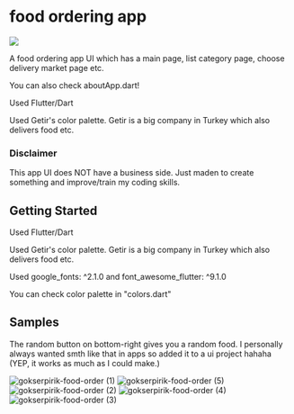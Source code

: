 # food ordering app

<div "center"> <img src="https://user-images.githubusercontent.com/48176173/136657151-1ce5e2bc-c0e7-4ec3-bcd7-4da774ef06ff.jpeg"></div>

A food ordering app UI which has a main page, list category page, choose delivery market page etc.

You can also check aboutApp.dart!

Used Flutter/Dart

Used Getir's color palette. Getir is a big company in Turkey which also delivers food etc.

### Disclaimer
This app UI does NOT have a business side. Just maden to create something and improve/train my coding skills. 

## Getting Started

Used Flutter/Dart

Used Getir's color palette. Getir is a big company in Turkey which also delivers food etc.

Used 	google_fonts: ^2.1.0 and font_awesome_flutter: ^9.1.0

You can check color palette in "colors.dart"
 

## Samples
The random button on bottom-right gives you a random food. I personally always wanted smth like that in apps so added it to a ui project hahaha (YEP, it works as much as I could make.)

![gokserpirik-food-order (1)](https://user-images.githubusercontent.com/48176173/136657132-4f4edb02-7d7d-413d-b3f6-54e2ea241070.jpeg)
![gokserpirik-food-order (5)](https://user-images.githubusercontent.com/48176173/136657137-d26e14dd-828e-4295-aaec-456e6c96bced.jpeg)
![gokserpirik-food-order (2)](https://user-images.githubusercontent.com/48176173/136657141-66add289-8692-463d-b1c6-83d344ef5c51.jpeg)
![gokserpirik-food-order (4)](https://user-images.githubusercontent.com/48176173/136657143-049ad4e9-420f-4bda-baa6-d375d430df49.jpeg)
![gokserpirik-food-order (3)](https://user-images.githubusercontent.com/48176173/136657144-ab6bf245-6be8-4c6d-9a78-d9047c7eed33.jpeg)
